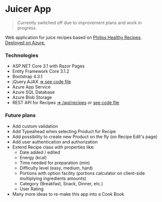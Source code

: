 Juicer App
=====
> Currently switched off due to improvement plans and work in progress.

Web application for juice recipes based on [Philips Healthy Recipes](https://www.philips.co.uk/c-m-ho/food-preparation/healthy-drinks-recipe-app).  
[Deployed on Azure.](https://juicer.azurewebsites.net/)

### Technologies
* ASP.NET Core 3.1 with Razor Pages
* Entity Framework Core 3.1.2
* Bootstrap 4.3.1
* jQuery.AJAX [=> see code file](https://github.com/Marcin-Stanczyk/Juicer/blob/master/wwwroot/js/editRecipe.js)
* Azure App Service
* Azure SQL Database
* Azure Blob Storage
* REST API for Recipes [=> /api/recipes](https://juicer.azurewebsites.net/api/recipes) or [see code file](https://github.com/Marcin-Stanczyk/Juicer/blob/master/Juicer.API/RecipesController.cs)

### Future plans
* Add custom validation
* Add Typeahead when selecting Product for Recipe
* Add possibility to create new Product on the fly (on Recipe Edit's page)
* Add user authentication and authorization
* Extend Recipe class with properties like:
  * Date added / edited
  * Energy (kcal)
  * Time needed for preparation (min)
  * Difficulty level (easy, medium, hard)
  * Portions with option facility (portions calculator on client-side multiplying ingredients amounts)
  * Category (Breakfast, Snack, Dinner, etc.)
  * User Rating
* Many more ideas to re-make this app into a Cook Book
